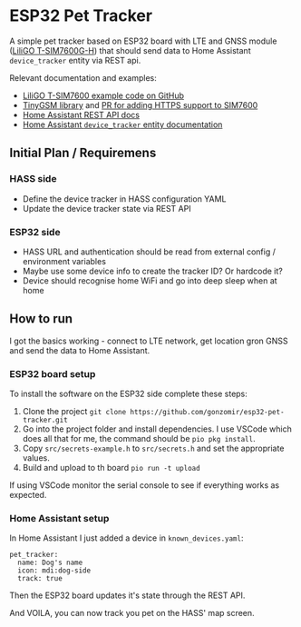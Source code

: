 # ESP32 Pet Tracker

A simple pet tracker based on ESP32 board with LTE and GNSS module ([LiliGO T-SIM7600G-H](https://www.lilygo.cc/products/t-sim7600)) that should send data to Home Assistant `device_tracker` entity via REST api.

Relevant documentation and examples:

- [LiliGO T-SIM7600 example code on GitHub](https://github.com/Xinyuan-LilyGO/T-SIM7600X)
- [TinyGSM library](https://github.com/vshymanskyy/TinyGSM/) and [PR for adding HTTPS support to SIM7600](https://github.com/vshymanskyy/TinyGSM/pull/767)
- [Home Assistant REST API docs](https://developers.home-assistant.io/docs/api/rest/)
- [Home Assistant `device_tracker` entity documentation](https://developers.home-assistant.io/docs/core/entity/device-tracker/)

## Initial Plan / Requiremens

### HASS side

- Define the device tracker in HASS configuration YAML
- Update the device tracker state via REST API

### ESP32 side

- HASS URL and authentication should be read from external config / environment variables
- Maybe use some device info to create the tracker ID? Or hardcode it?
- Device should recognise home WiFi and go into deep sleep when at home

## How to run

I got the basics working - connect to LTE network, get location gron GNSS and send the data to Home Assistant.

### ESP32 board setup

To install the software on the ESP32 side complete these steps:

1. Clone the project `git clone https://github.com/gonzomir/esp32-pet-tracker.git`
2. Go into the project folder and install dependencies. I use VSCode which does all that for me, the command should be `pio pkg install`.
3. Copy `src/secrets-example.h` to `src/secrets.h` and set the appropriate values.
3. Build and upload to th board `pio run -t upload`

If using VSCode monitor the serial console to see if everything works as expected.

### Home Assistant setup

In Home Assistant I just added a device in `known_devices.yaml`:

```
pet_tracker:
  name: Dog's name
  icon: mdi:dog-side
  track: true
```
Then the ESP32 board updates it's state through the REST API.

And VOILA, you can now track you pet on the HASS' map screen.
